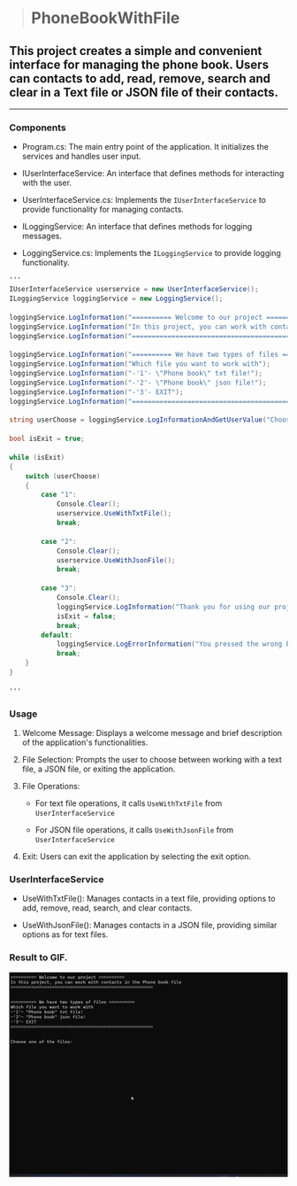 > # PhoneBookWithFile

## This project creates a simple and convenient interface for managing the phone book. Users can contacts to add, read, remove, search and clear in a Text file or JSON file of their contacts.

---------------------------------------------------------------------------

### Components

* Program.cs: The main entry point of the application. It initializes the services and handles user input.

* IUserInterfaceService: An interface that defines methods for interacting with the user.

* UserInterfaceService.cs: Implements the `IUserInterfaceService` to provide functionality for managing contacts.

* ILoggingService: An interface that defines methods for logging messages.

* LoggingService.cs: Implements the `ILoggingService` to provide logging functionality.


```cs 
'''
IUserInterfaceService userservice = new UserInterfaceService();
ILoggingService loggingService = new LoggingService();

loggingService.LogInformation("========== Welcome to our project ==========");
loggingService.LogInformation("In this project, you can work with contacts in the Phone book file");
loggingService.LogInformation("=======================================================\n\n");

loggingService.LogInformation("========== We have two types of files ==========");
loggingService.LogInformation("Which file you want to work with");
loggingService.LogInformation("-'1'- \"Phone book\" txt file!");
loggingService.LogInformation("-'2'- \"Phone book\" json file!");
loggingService.LogInformation("-'3'- EXIT");
loggingService.LogInformation("=======================================================\n\n");

string userChoose = loggingService.LogInformationAndGetUserValue("Choose one of the files: ");

bool isExit = true;

while (isExit) 
{
    switch (userChoose) 
    {
        case "1":
            Console.Clear();
            userservice.UseWithTxtFile();
            break;

        case "2":
            Console.Clear();
            userservice.UseWithJsonFile();
            break;

        case "3":
            Console.Clear();
            loggingService.LogInformation("Thank you for using our project");
            isExit = false;
            break;
        default:
            loggingService.LogErrorInformation("You pressed the wrong button!");
            break;
    }
}

'''
```

### Usage

1. Welcome Message: Displays a welcome message and brief description of the application's functionalities.

2. File Selection: Prompts the user to choose between working with a text file, a JSON file, or exiting the application.

3. File Operations:

    * For text file operations, it calls `UseWithTxtFile` from `UserInterfaceService`

    * For JSON file operations, it calls `UseWithJsonFile` from `UserInterfaceService`

4. Exit: Users can exit the application by selecting the exit option.

### UserInterfaceService

* UseWithTxtFile(): Manages contacts in a text file, providing options to add, remove, read, search, and clear contacts.

* UseWithJsonFile(): Manages contacts in a JSON file, providing similar options as for text files.

### Result to GIF.

![Result to GIF](/PhoneBookWithFile/Rusult%20to%20GIF/result%20gif2.gif)

